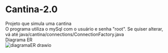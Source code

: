 # Cantina-2.0
Projeto que simula uma cantina <br>
O programa utiliza o mySql com o usuário e senha "root". Se quiser alterar, vá até java/cantina/connections/ConnectionFactory.java
<br>Diagrama ER<br>
![diagramaER drawio](https://github.com/luizzvinicius/Cantina-2.0/assets/93850693/b7224610-d179-4c4b-96fe-1c9b527d0b8c)
